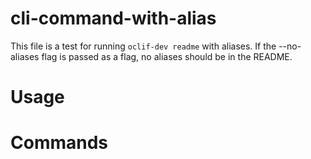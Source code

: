 # cli-command-with-alias

This file is a test for running `oclif-dev readme` with aliases. If the --no-aliases flag
is passed as a flag, no aliases should be in the README.

<!-- toc -->
<!-- tocstop -->

# Usage

<!-- usage -->
<!-- usagestop -->

# Commands

<!-- commands -->
<!-- commandsstop -->

